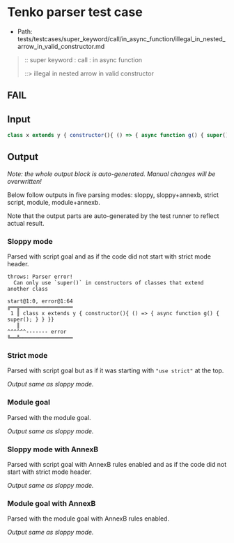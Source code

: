 # Tenko parser test case

- Path: tests/testcases/super_keyword/call/in_async_function/illegal_in_nested_arrow_in_valid_constructor.md

> :: super keyword : call : in async function
>
> ::> illegal in nested arrow in valid constructor
## FAIL

## Input

`````js
class x extends y { constructor(){ () => { async function g() { super(); } } }}
`````

## Output

_Note: the whole output block is auto-generated. Manual changes will be overwritten!_

Below follow outputs in five parsing modes: sloppy, sloppy+annexb, strict script, module, module+annexb.

Note that the output parts are auto-generated by the test runner to reflect actual result.

### Sloppy mode

Parsed with script goal and as if the code did not start with strict mode header.

`````
throws: Parser error!
  Can only use `super()` in constructors of classes that extend another class

start@1:0, error@1:64
╔══╦═════════════════
 1 ║ class x extends y { constructor(){ () => { async function g() { super(); } } }}
   ║                                                                 ^^^^^^------- error
╚══╩═════════════════

`````

### Strict mode

Parsed with script goal but as if it was starting with `"use strict"` at the top.

_Output same as sloppy mode._

### Module goal

Parsed with the module goal.

_Output same as sloppy mode._

### Sloppy mode with AnnexB

Parsed with script goal with AnnexB rules enabled and as if the code did not start with strict mode header.

_Output same as sloppy mode._

### Module goal with AnnexB

Parsed with the module goal with AnnexB rules enabled.

_Output same as sloppy mode._
